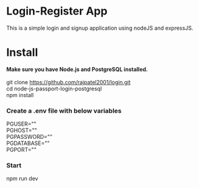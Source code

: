<h1> Login-Register App </h1>
This is a simple login and signup application using nodeJS and expressJS.
<p>
<h1> Install </h1>

<b>Make sure you have Node.js and PostgreSQL installed.</b>
<br>
<br>
git clone https://github.com/rajpatel2001/login.git <br>
cd node-js-passport-login-postgresql <br>
npm install <br>
</p>
<p>
<h3> Create a .env file with below variables </h3>
PGUSER=""<br>
PGHOST=""<br>
PGPASSWORD=""<br>
PGDATABASE=""<br>
PGPORT=""<br>

<h3> Start </h3>
npm run dev
</p>
